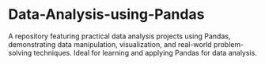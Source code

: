 # Data-Analysis-using-Pandas
A repository featuring practical data analysis projects using Pandas, demonstrating data manipulation, visualization, and real-world problem-solving techniques. Ideal for learning and applying Pandas for data analysis.
